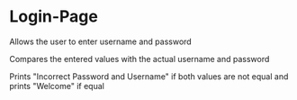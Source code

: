 # Login-Page

Allows the user to enter username and password

Compares the entered values with the actual username and password

Prints "Incorrect Password and Username" if both values are not equal and prints "Welcome" if equal 

